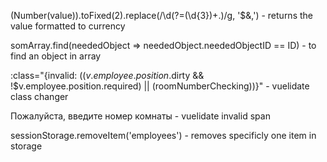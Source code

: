 (Number(value)).toFixed(2).replace(/\d(?=(\d{3})+\.)/g, '$&,')   -   returns the value formatted to currency

somArray.find(neededObject => neededObject.neededObjectID == ID)   -   to find an object in array



:class="{invalid: (($v.employee.position.$dirty && !$v.employee.position.required) || (roomNumberChecking))}"     -   vuelidate class changer

<span v-if="$v.employee.position.$dirty && !$v.employee.position.required" class="validation-error">Пожалуйста, введите номер комнаты</span>    -   vuelidate invalid span


sessionStorage.removeItem('employees')    -    removes specificly one item in storage
